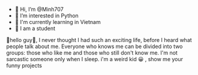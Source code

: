 - 👋 Hi, I’m @Minh707
- 👀 I’m interested in Python
- 🌱 I'm currently learning in Vietnam
- 💞️ I am a student
 

👋hello guy👋, I never thought I had such an exciting life, before I heard what people talk about me. Everyone who knows me can be divided into two groups: those who like me and those who still don't know me. I'm not sarcastic someone only when I sleep. i'm a weird kid 😀 , show me your funny projects
